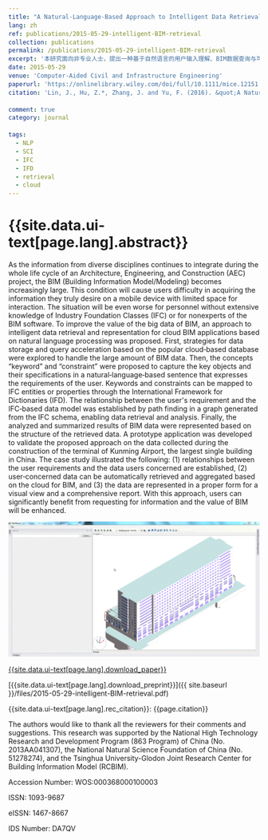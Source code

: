```yaml
---
title: "A Natural‐Language‐Based Approach to Intelligent Data Retrieval and Representation for Cloud BIM"
lang: zh
ref: publications/2015-05-29-intelligent-BIM-retrieval
collection: publications
permalink: /publications/2015-05-29-intelligent-BIM-retrieval
excerpt: '本研究面向非专业人士，提出一种基于自然语言的用户输入理解、BIM数据查询与可视化方法。'
date: 2015-05-29
venue: 'Computer‐Aided Civil and Infrastructure Engineering'
paperurl: 'https://onlinelibrary.wiley.com/doi/full/10.1111/mice.12151'
citation: 'Lin, J., Hu, Z.*, Zhang, J. and Yu, F. (2016). &quot;A Natural‐Language‐Based Approach to Intelligent Data Retrieval and Representation for Cloud BIM&quot; <i>Computer‐Aided Civil and Infrastructure Engineering</i>. 31: 18-33. doi: 10.1111/mice.12151'

comment: true
category: journal

tags: 
  - NLP
  - SCI
  - IFC
  - IFD
  - retrieval
  - cloud
---
```



{{site.data.ui-text[page.lang].abstract}}
====

As the information from diverse disciplines continues to integrate during the whole life cycle of an Architecture, Engineering, and Construction (AEC) project, the BIM (Building Information Model/Modeling) becomes increasingly large. This condition will cause users difficulty in acquiring the information they truly desire on a mobile device with limited space for interaction. The situation will be even worse for personnel without extensive knowledge of Industry Foundation Classes (IFC) or for nonexperts of the BIM software. To improve the value of the big data of BIM, an approach to intelligent data retrieval and representation for cloud BIM applications based on natural language processing was proposed. First, strategies for data storage and query acceleration based on the popular cloud‐based database were explored to handle the large amount of BIM data. Then, the concepts “keyword” and “constraint” were proposed to capture the key objects and their specifications in a natural‐language‐based sentence that expresses the requirements of the user. Keywords and constraints can be mapped to IFC entities or properties through the International Framework for Dictionaries (IFD). The relationship between the user's requirement and the IFC‐based data model was established by path finding in a graph generated from the IFC schema, enabling data retrieval and analysis. Finally, the analyzed and summarized results of BIM data were represented based on the structure of the retrieved data. A prototype application was developed to validate the proposed approach on the data collected during the construction of the terminal of Kunming Airport, the largest single building in China. The case study illustrated the following: (1) relationships between the user requirements and the data users concerned are established, (2) user‐concerned data can be automatically retrieved and aggregated based on the cloud for BIM, and (3) the data are represented in a proper form for a visual view and a comprehensive report. With this approach, users can significantly benefit from requesting for information and the value of BIM will be enhanced.

![Demo](/images/2015-05-29-intelligent-BIM-retrieval.gif)

[{{site.data.ui-text[page.lang].download_paper}}](https://onlinelibrary.wiley.com/doi/full/10.1111/mice.12151)

[{{site.data.ui-text[page.lang].download_preprint}}]({{ site.baseurl }}/files/2015-05-29-intelligent-BIM-retrieval.pdf)

{{site.data.ui-text[page.lang].rec_citation}}: {{page.citation}}

The authors would like to thank all the reviewers for their comments and suggestions. This research was supported by the National High Technology Research and Development Program (863 Program) of China (No. 2013AA041307), the National Natural Science Foundation of China (No. 51278274), and the Tsinghua University-Glodon Joint Research Center for Building Information Model (RCBIM).

Accession Number: WOS:000368000100003

ISSN: 1093-9687

eISSN: 1467-8667

IDS Number: DA7QV